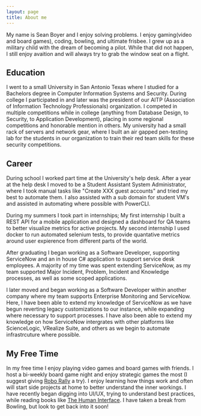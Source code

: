 ```yaml
---
layout: page
title: About me
---
```

My name is Sean Boyer and I enjoy solving problems. I enjoy gaming(video and board games), coding, bowling, and ultimate frisbee. I grew up as a military child with the dream of becoming a pilot. While that did not happen, I still enjoy avaition and will always try to grab the window seat on a flight. 

## Education
I went to a small University in San Antonio Texas where I studied for a Bachelors degree in Computer Information Systems and Security. During college I participated in and later was the president of our AITP (Association of Information Technology Professionals) organization. I competed in multiple competitions while in college (anything from Database Design, to Security, to Application Development), placing in some regional competitions and honorable mention in others. My university had a small rack of servers and network gear, where I built an air gapped pen-testing lab for the students in our organization to train their red team skills for these security competitions. 

## Career
During school I worked part time at the University's help desk. After a year at the help desk I moved to be a Student Assistant System Administrator, where I took manual tasks like "Create XXX guest accounts" and tried my best to automate them. I also assisted with a sub domain for student VM's and assisted in automating where possible with PowerCLI.

During my summers I took part in internships; My first internship I built a REST API for a mobile application and designed a dashboard for QA teams to better visualize metrics for active projects. My second internship I used docker to run automated selenium tests, to provide quantative metrics around user expierence from different parts of the world.

After graduating I began working as a Software Developer, supporting ServiceNow and an in house C# application to support service desk employees. A majority of my time was spent extending ServiceNow, as my team supported Major Incident, Problem, Incident and Knowledge processes, as well as some scoped applications.

I later moved and began working as a Software Developer within another company where my team supports Enterprise Monitoring and ServiceNow. Here, I have been able to extend my knowledge of ServiceNow as we have begun reverting legacy customizations to our instance, while expanding where necessary to support processes. I have also been able to extend my knowledge on how ServiceNow intergrates with other platforms like ScienceLogic, VRealize Suite, and others as we begin to automate infrastrcuture where possible. 


## My Free Time
In my free time I enjoy playing video games and board games with friends. I host a bi-weekly board game night and enjoy strategic games the most (I suggest giving [Robo Rally](https://boardgamegeek.com/boardgame/18/roborally) a try). I enjoy learning how things work and often will start side projects at home to better understand the inner workings. I have recently began digging into UI/UX, trying to understand best practices, while reading books like [The Human Interface](https://en.wikipedia.org/wiki/The_Humane_Interface). I have taken a break from Bowling, but look to get back into it soon!
